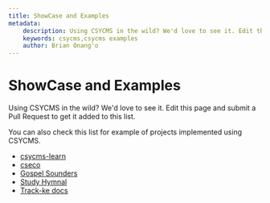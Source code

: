 ```yaml
---
title: ShowCase and Examples
metadata:
    description: Using CSYCMS in the wild? We'd love to see it. Edit this page and submit a Pull Request to get it added to this list. You can also check this list for example of projects implemented using CSYCMS.
    keywords: csycms,csycms examples
    author: Brian Onang'o
---
```


# ShowCase and Examples

Using CSYCMS in the wild? We'd love to see it. Edit this page and submit a Pull Request to get it added to this list.

You can also check this list for example of projects implemented using CSYCMS.

* [csycms-learn](https://learn.csycms.csymapp.com)
* [cseco](https://www.cseco.co.ke)
* [Gospel Sounders](https://www.gospelsounders.org)
* [Study Hymnal](https://www.studyhymnalgospelsounders.org)
* [Track-ke docs](https://docs.track.ke)